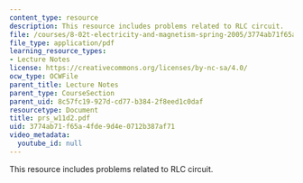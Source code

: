 ```yaml
---
content_type: resource
description: This resource includes problems related to RLC circuit.
file: /courses/8-02t-electricity-and-magnetism-spring-2005/3774ab71f65a4fde9d4e0712b387af71_prs_w11d2.pdf
file_type: application/pdf
learning_resource_types:
- Lecture Notes
license: https://creativecommons.org/licenses/by-nc-sa/4.0/
ocw_type: OCWFile
parent_title: Lecture Notes
parent_type: CourseSection
parent_uid: 8c57fc19-927d-cd77-b384-2f8eed1c0daf
resourcetype: Document
title: prs_w11d2.pdf
uid: 3774ab71-f65a-4fde-9d4e-0712b387af71
video_metadata:
  youtube_id: null
---
```

This resource includes problems related to RLC circuit.